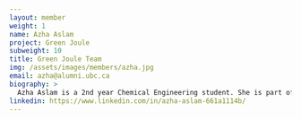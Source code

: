 ```yaml
---
layout: member
weight: 1
name: Azha Aslam
project: Green Joule
subweight: 10
title: Green Joule Team 
img: /assets/images/members/azha.jpg
email: azha@alumni.ubc.ca
biography: >
  Azha Aslam is a 2nd year Chemical Engineering student. She is part of the Green Joule team and is interested in biological applications of engineering. She is also interested in sustainability and renewable energy sources. 
linkedin: https://www.linkedin.com/in/azha-aslam-661a1114b/
---
```


